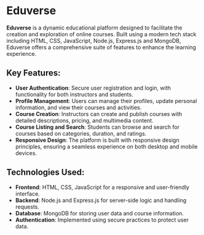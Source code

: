 # Eduverse

**Eduverse** is a dynamic educational platform designed to facilitate the creation and exploration of online courses. Built using a modern tech stack including HTML, CSS, JavaScript, Node.js, Express.js and MongoDB, Eduverse offers a comprehensive suite of features to enhance the learning experience.

## Key Features:
- **User Authentication**: Secure user registration and login, with functionality for both instructors and students.
- **Profile Management**: Users can manage their profiles, update personal information, and view their courses and activities.
- **Course Creation**: Instructors can create and publish courses with detailed descriptions, pricing, and multimedia content.
- **Course Listing and Search**: Students can browse and search for courses based on categories, duration, and ratings.
- **Responsive Design**: The platform is built with responsive design principles, ensuring a seamless experience on both desktop and mobile devices.

## Technologies Used:
- **Frontend**: HTML, CSS, JavaScript for a responsive and user-friendly interface.
- **Backend**: Node.js and Express.js for server-side logic and handling requests.
- **Database**: MongoDB for storing user data and course information.
- **Authentication**: Implemented using secure practices to protect user data.
